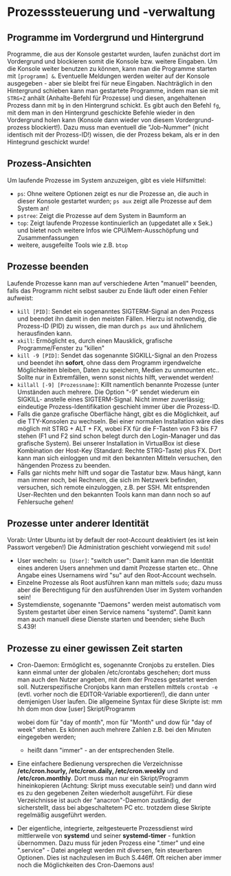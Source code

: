 # Prozesssteuerung und -verwaltung

## Programme im Vordergrund und Hintergrund
Programme, die aus der Konsole gestartet wurden, laufen zunächst dort im
Vordergrund und blockieren somit die Konsole bzw. weitere Eingaben.
Um die Konsole weiter benutzen zu können, kann man die Programme starten mit
`[programm] &`. Eventuelle Meldungen werden weiter auf der Konsole ausgegeben -
aber sie bleibt frei für neue Eingaben.
Nachträglich in den Hintergrund schieben kann man gestartete Programme, indem
man sie mit `STRG+Z` anhält (Anhalte-Befehl für Prozesse) und diesen,
angehaltenen Prozess dann mit `bg` in den Hintergrund schickt.
Es gibt auch den Befehl `fg`, mit dem man in den Hintergrund geschickte Befehle
wieder in den Vordergrund holen kann (Konsole dann wieder von diesem
Vordergrund-prozess blockiert!). Dazu muss man eventuell die "Job-Nummer" (nicht
identisch mit der Prozess-ID!) wissen, die der Prozess bekam, als er in den
Hintegrund geschickt wurde!

## Prozess-Ansichten
Um laufende Prozesse im System anzuzeigen, gibt es viele Hilfsmittel:
- `ps`: Ohne weitere Optionen zeigt es nur die Prozesse an, die auch in dieser
  Konsole gestartet wurden; `ps aux` zeigt alle Prozesse auf dem System an!
- `pstree`: Zeigt die Prozesse auf dem System in Baumform an
- `top`: Zeigt laufende Prozesse kontinuierlich an (upgedatet alle x Sek.) und
  bietet noch weitere Infos wie CPU/Mem-Ausschöpfung und Zusammenfassungen
- weitere, ausgefeilte Tools wie z.B. `btop`

## Prozesse beenden
Laufende Prozesse kann man auf verschiedene Arten "manuell" beenden, falls das
Programm nicht selbst sauber zu Ende läuft oder einen Fehler aufweist:
- `kill [PID]`: Sendet ein sogenanntes SIGTERM-Signal an den Prozess und beendet
  ihn damit in den meisten Fällen. Hierzu ist notwendig, die Prozess-ID (PID) zu
  wissen, die man durch `ps aux` und ähnlichem herausfinden kann.
- `xkill`: Ermöglicht es, durch einen Mausklick, grafische Programme/Fenster zu
  "killen"
- `kill -9 [PID]`: Sendet das sogenannte SIGKILL-Signal an den Prozess und
  beendet ihn __sofort__, ohne dass dem Programm irgendwelche Möglichkeiten
  bleiben, Daten zu speichern, Medien zu unmounten etc.. Sollte nur in
  Extremfällen, wenn sonst nichts hilft, verwendet werden!
- `killall [-9] [Prozessname]`: Killt namentlich benannte Prozesse (unter
  Umständen auch mehrere. Die Option "-9" sendet wiederum ein SIGKILL- anstelle
  eines SIGTERM-Signal. Nicht immer zuverlässig; eindeutige
  Prozess-Identifikation geschieht immer über die Prozess-ID.
- Falls die ganze grafische Oberfläche hängt, gibt es die Möglichkeit, auf die
  TTY-Konsolen zu wechseln. Bei einer normalen Installation wäre dies möglich
  mit STRG + ALT + FX, wobei FX für die F-Tasten von F3 bis F7 stehen (F1 und F2
  sind schon belegt durch den Login-Manager und das grafische System). Bei
  unserer Installation in VirtualBox ist diese Kombination der Host-Key
  (Standard: Rechte STRG-Taste) plus FX.
  Dort kann man sich einloggen und mit den bekannten Mitteln versuchen, den
  hängenden Prozess zu beenden.
- Falls gar nichts mehr hilft und sogar die Tastatur bzw. Maus hängt, kann man
  immer noch, bei Rechnern, die sich im Netzwerk befinden, versuchen, sich
  remote einzuloggen, z.B. per SSH. Mit entsprenden User-Rechten und den
  bekannten Tools kann man dann noch so auf Fehlersuche gehen!

## Prozesse unter anderer Identität
Vorab: Unter Ubuntu ist by default der root-Account deaktiviert (es ist kein
Passwort vergeben!) Die Administration geschieht vorwiegend mit `sudo`!

- User wecheln: `su [User]`: "switch user": Damit kann man die Identität eines
  anderen Users annehmen und damit Prozesse starten etc.. Ohne Angabe eines
  Usernamens wird "su" auf den Root-Account wechseln.
- Einzelne Prozesse als Root ausführen kann man mittels `sudo`; dazu muss aber
  die Berechtigung für den ausführenden User im System vorhanden sein!
- Systemdienste, sogenannte "Daemons" werden meist automatisch vom System
  gestartet über einen Service namens "systemd". Damit kann man auch manuell
  diese Dienste starten und beenden; siehe Buch S.439!

## Prozesse zu einer gewissen Zeit starten
- Cron-Daemon: Ermöglicht es, sogenannte Cronjobs zu erstellen. Dies kann einmal
  unter der globalen /etc/crontabs geschehen; dort muss man auch den Nutzer
  angeben, mit dem der Prozess gestartet werden soll.
  Nutzerspezifische Cronjobs kann man erstellen mittels `crontab -e` (evtl.
  vorher noch die EDITOR-Variable exportieren!), die dann unter demjenigen User
  laufen.
  Die allgemeine Syntax für diese Skripte ist:
  mm hh dom mon dow [user] Skript/Programm

  wobei dom für "day of month", mon für "Month" und dow für "day of week"
  stehen. Es können auch mehrere Zahlen z.B. bei den Minuten eingegeben werden;
  * heißt dann "immer" - an der entsprechenden Stelle.
- Eine einfachere Bedienung versprechen die Verzeichnisse __/etc/cron.hourly,
  /etc/cron.daily, /etc/cron.weekly__ und __/etc/cron.monthly__. Dort muss man
  nur ein Skript/Programm hineinkopieren (Achtung: Skript muss executable sein!)
  und dann wird es zu den gegebenen Zeiten wiederholt ausgeführt. Für diese
  Verzeichnisse ist auch der "anacron"-Daemon zuständig, der sicherstellt, dass
  bei abgeschaltetem PC etc. trotzdem diese Skripte regelmäßig ausgeführt
  werden.
- Der eigentliche, integrierte, zeitgesteuerte Prozessdienst wird mittlerweile
  von __systemd__ und seiner __systemd-timer__ - funktion übernommen. Dazu muss
  für jeden Prozess eine ".timer" und eine ".service" - Datei angelegt werden
  mit diversen, fein steuerbaren Optionen. Dies ist nachzulesen im Buch S.446ff.
  Oft reichen aber immer noch die Möglichkeiten des Cron-Daemons aus!


